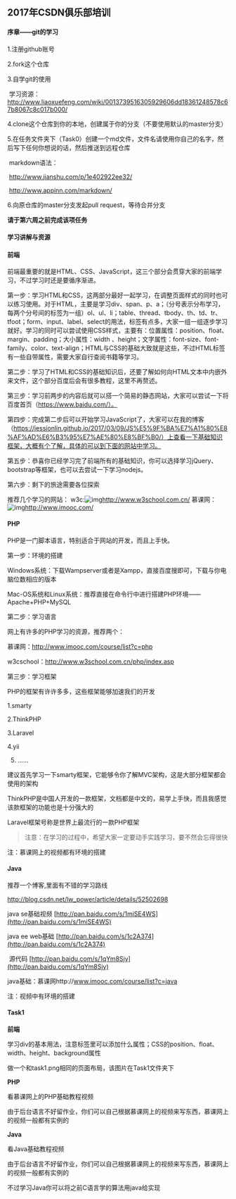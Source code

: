 ## 2017年CSDN俱乐部培训

#### 序章——git的学习

1.注册github账号

2.fork这个仓库

3.自学git的使用

​	学习资源：http://www.liaoxuefeng.com/wiki/0013739516305929606dd18361248578c67b8067c8c017b000/

4.clone这个仓库到你的本地，创建属于你的分支（不要使用默认的master分支）

5.在任务文件夹下（Task0）创建一个md文件，文件名请使用你自己的名字，然后写下任何你想说的话，然后推送到远程仓库

​	markdown语法：

​		http://www.jianshu.com/p/1e402922ee32/

​		http://www.appinn.com/markdown/

6.向原仓库的master分支发起pull request，等待合并分支

**请于第六周之前完成该项任务**

#### 学习讲解与资源

#### 前端

前端最重要的就是HTML、CSS、JavaScript，这三个部分会贯穿大家的前端学习，不过学习时还是要循序渐进。

第一步：学习HTML和CSS，这两部分最好一起学习，在调整页面样式的同时也可以练习使用。对于HTML，主要是学习div、span、p、a；（分号表示分布学习，每两个分号间的标签为一组）ol、ul、li；table、thread、tbody、th、td、tr、tfoot；form、input、label、select的用法，标签有点多，大家一组一组逐步学习就好。学习的同时可以尝试使用CSS样式，主要有：位置属性：position、float、margin、padding；大小属性：width 、height；文字属性：font-size、font-family、color、text-align；HTML与CSS的基础大致就是这些，不过HTML标签有一些自带属性，需要大家自行查阅书籍等学习。

第二步：学习了HTML和CSS的基础知识后，还要了解如何向HTML文本中内嵌外来文件，这个部分百度后会有很多教程，这里不再赘述。

第三步：学习前两步的内容后就可以搭一个简易的静态网站，大家可以尝试一下将百度首页（https://www.baidu.com/）。

第四步：完成第二步后可以开始学习JavaScript了，大家可以在我的博客（https://jessionlin.github.io/2017/03/09/JS%E5%9F%BA%E7%A1%80%E8%AF%AD%E6%B3%95%E7%AE%80%E8%BF%B0/）上查看一下基础知识框架，大概有个了解，具体的可以到下面的网站中学习。

第五步：恭喜你已经学习完了前端所有的基础知识，你可以选择学习jQuery、bootstrap等框架，也可以去尝试一下学习nodejs。

第六步：剩下的旅途需要各位探索

推荐几个学习的网站：
w3c:![img](file:///C:\Users\ADMINI~1.PC-\AppData\Local\Temp\msohtmlclip1\01\clip_image002.gif)http://www.w3school.com.cn/
慕课网：![img](file:///C:\Users\ADMINI~1.PC-\AppData\Local\Temp\msohtmlclip1\01\clip_image004.gif)http://www.imooc.com/

#### PHP

PHP是一门脚本语言，特别适合于网站的开发，而且上手快。

第一步：环境的搭建

Windows系统：下载Wampserver或者是Xampp，直接百度搜即可，下载与你电脑位数相应的版本

Mac-OS系统和Linux系统：推荐直接在命令行中进行搭建PHP环境——Apache+PHP+MySQL

第二步：学习语言

网上有许多的PHP学习的资源，推荐两个：

慕课网：http://www.imooc.com/course/list?c=php

w3cschool：http://www.w3school.com.cn/php/index.asp

第三步：学习框架

PHP的框架有许许多多，这些框架能够加速我们的开发

1.smarty

2.ThinkPHP

3.Laravel

4.yii

5. ......

建议首先学习一下smarty框架，它能够令你了解MVC架构，这是大部分框架都会使用的架构

ThinkPHP是中国人开发的一款框架，文档都是中文的，易学上手快，而且我感觉该款框架的功能也是十分强大的

Laravel框架号称是世界上最流行的一款PHP框架

> 注意：在学习的过程中，希望大家一定要动手实践学习，要不然会忘得很快

注：慕课网上的视频都有环境的搭建

#### Java

推荐一个博客,里面有不错的学习路线

http://blog.csdn.net/lw_power/article/details/52502698

java se基础视频 [http://pan.baidu.com/s/1miSE4WS](http://pan.baidu.com/s/1miSE4WS)

java ee web基础 [http://pan.baidu.com/s/1c2A374](http://pan.baidu.com/s/1c2A374)

​		源代码 [http://pan.baidu.com/s/1qYm8Sjy](http://pan.baidu.com/s/1qYm8Sjy)

java基础：慕课网http://www.imooc.com/course/list?c=java

注：视频中有环境的搭建

#### Task1 

**前端**

学习div的基本用法，注意标签里可以添加什么属性；CSS的position、float、width、height、background属性

做一个和task1.png相同的页面布局，该图片在Task1文件夹下

**PHP**

看慕课网上的PHP基础教程视频

由于后台语言不好留作业，你们可以自己根据慕课网上的视频来写东西，慕课网上的视频一般都有实例的

**Java**

看Java基础教程视频

由于后台语言不好留作业，你们可以自己根据慕课网上的视频来写东西，慕课网上的视频一般都有实例的

不过学习Java你可以将之前C语言学的算法用java给实现

